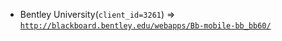  - Bentley University(`client_id=3261`) => [`http://blackboard.bentley.edu/webapps/Bb-mobile-bb_bb60/`](http://blackboard.bentley.edu/webapps/Bb-mobile-bb_bb60/)
